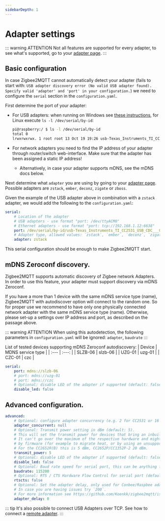 ```yaml
---
sidebarDepth: 1
---
```


# Adapter settings

::: warning ATTENTION
Not all features are supported for every adapter, to see what's supported, go to your [adapter page](../../guide/adapters/README.md).
:::

## Basic configuration

In case Zigbee2MQTT cannot automatically detect your adapter (fails to start with: `USB adapter discovery error (No valid USB adapter found). Specify valid 'adapter' and 'port' in your configuration.`) we need to configure the `serial` section in the `configuration.yaml`.

First determine the port of your adapter:

-   For USB adapters: when running on Windows see [these instructions](../installation/05_windows.md#starting-zigbee2mqtt), for Linux execute `ls -l /dev/serial/by-id`:

    ```bash
    pi@raspberry:/ $ ls -l /dev/serial/by-id
    total 0
    lrwxrwxrwx. 1 root root 13 Oct 19 19:26 usb-Texas_Instruments_TI_CC2531_USB_CDC___0X00124B0018ED3DDF-if00 -> ../../ttyACM0
    ```

-   For network adapters you need to find the IP address of your adapter through router/switch web-interface. Make sure that the adapter has been assigned a static IP address!
    -   Alternatively, in case your adapter supports mDNS, see the mDNS docs below.

Next determine what `adapter` you are using by going to your [adapter page](../adapters/README.md).
Possible adapters are `zstack`, `ember`, `deconz`, `zigate` or `zboss`.

Given the example of the USB adapter above in combination with a `zstack` adapter, we would add the following to the `configuration.yaml`:

```yaml
serial:
    # Location of the adapter
    # USB adapters - use format "port: /dev/ttyACM0"
    # Ethernet adapters - use format "port: tcp://192.168.1.12:6638"
    port: /dev/serial/by-id/usb-Texas_Instruments_TI_CC2531_USB_CDC___0X00124B0018ED3DDF-if00
    # Adapter type, allowed values: `zstack`, `ember`, `deconz`, `zigate` or `zboss`
    adapter: zstack
```

This serial configuration should be enough to make Zigbee2MQTT start.

## mDNS Zeroconf discovery.

Zigbee2MQTT supports automatic discovery of Zigbee network Adapters. In order to use this feature, your adapter must support discovery via mDNS Zeroconf.

If you have a more than 1 device with the same mDNS service type (name), Zigbee2MQTT with autodiscover option will connect to the random one. So for proper use we recommend to have only one physically connected network adapter with the same mDNS service type (name). Otherwise, please set-up a settings over IP address and port, as described on the passage above.

::: warning ATTENTION
When using this autodetection, the following parameters in `configuration.yaml` will be ignored: `adapter`, `baudrate`
:::

List of tested devices supporting mDNS Zeroconf autodiscovery:
| Device | MDNS service type |
| :--- | :---: |
| SLZB-06 | slzb-06 |
| UZG-01 | uzg-01 |
| CZC-01 | czc |

```yaml
serial:
    port: mdns://slzb-06
    # port: mdns://uzg-01
    # port: mdns://czc
    # Optional: disable LED of the adapter if supported (default: false)
    disable_led: false
```

## Advanced configuration.

```yaml
advanced:
    # Optional: configure adapter concurrency (e.g. 2 for CC2531 or 16 for CC26X2R1) (default: null, uses recommended value)
    adapter_concurrent: null
    # Optional: Transmit power setting in dBm (default: 5).
    # This will set the transmit power for devices that bring an inbuilt amplifier.
    # It can't go over the maximum of the respective hardware and might be limited
    # by firmware (for example to migrate heat, or by using an unsupported firmware).
    # For the CC2652R(B) this is 5 dBm, CC2652P/CC1352P-2 20 dBm.
    transmit_power: 5
    # Optional: disable LED of the adapter if supported (default: false)
    disable_led: false
    # Optional: Baud rate speed for serial port, this can be anything firmware support but default is 115200 for Z-Stack and EZSP, 38400 for Deconz, however note that some EZSP firmware need 57600.
    baudrate: 115200
    # Optional: RTS / CTS Hardware Flow Control for serial port (default: false)
    rtscts: false
    # Optional: Set the adapter delay, only used for Conbee/Raspbee adapters (default 0).
    # In case you are having issues try `200`.
    # For more information see https://github.com/Koenkk/zigbee2mqtt/issues/4884
    adapter_delay: 0
```

<!-- TODO: some notes about rtscts? Is it useful, which adapter supports it? -->

::: tip
It's also possible to connect USB Adapters over TCP. See how to connect a [remote adapter](../../advanced/remote-adapter/connect_to_a_remote_adapter.md).
:::
